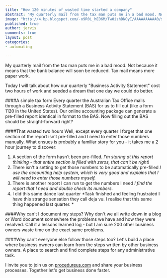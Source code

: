 ```yaml
---
title: "How 120 minutes of wasted time started a company"
abstract: "My quarterly mail from the tax man puts me in a bad mood. Not because it means that the bank balance will soon be reduced. Tax mail means more paper work."
image: "http://4.bp.blogspot.com/-o9R0L_hED6M/Tw0izhDNOyI/AAAAAAAAAA0/xUC4gOB3VhE/s320/IMAG0304.jpg"
published: true
author: jervis
comments: true
layout: post
categories:
- automating

---
```


My quarterly mail from the tax man puts me in a bad mood. Not because it means that the bank balance will soon be reduced. Tax mail means more paper work.

Today I will talk about how our quarterly "Business Activity Statement" cost two hours of work and seeded a dream that one day we could do better.

####A simple tax form
Every quarter the Australian Tax Office mails through a Business Activity Statement (BAS) for us to fill out (like a form 1120 in the United States). Our online accounting package can generate a pre-filled report identical in format to the BAS. Now filling out the BAS should be straight-forward right?

####That wasted two hours
Well, except every quarter I forget that one section of the report isn't pre-filled and I need to enter those numbers manually. What ensues is probably a familiar story for you - it takes me a 2 hour journey to discover:

1. A section of the form hasn't been pre-filled.
*I'm staring at this report thinking - that entire section is filled with zeros, that can't be right!*
2. There isn't a setting to get those numbers to be automatically pre-filled
*I use the accounting help system, which is very good and explains that I will need to enter those numbers myself.*
3. There is another report I can run to get the numbers I need
*I find the report that I need and double check its numbers.*
4. I did this same dance last quarter
*Task finished and feeling frustrated I have this strange sensation they call deja vu. I realise that this same thing happened last quarter. *

####Why can't I document my steps?
Why don't we all write down in a blog or Word document somewhere the problems we have and how they were resolved. Call it a lessons learned log - but I am sure 200 other business owners waste time on the exact same problems.

####Why can't everyone else follow those steps too?
Let's build a place where business owners can learn from the steps written by other business owners. A place to search and find complete steps for any administrative task. 

I invite you to join us on [procedureus.com](procedureus.com) and share your business processes. Together let's get business done faster.